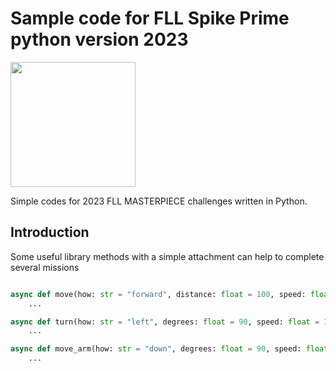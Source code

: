 # Sample code for FLL Spike Prime python version 2023

<image src="https://blog.tcea.org/wp-content/uploads/2022/12/Screen-Shot-2022-12-02-at-10.20.09-AM.png" width="200px">

Simple codes for 2023 FLL MASTERPIECE challenges written in Python.

## Introduction

Some useful library methods with a simple attachment can help to complete several missions
```python

async def move(how: str = "forward", distance: float = 100, speed: float = 20):
    ...

async def turn(how: str = "left", degrees: float = 90, speed: float = 10, turn_factor: float = TURN_FACTOR):
    ...

async def move_arm(how: str = "down", degrees: float = 90, speed: float = 360, factor: float = 5):
    ...

```

